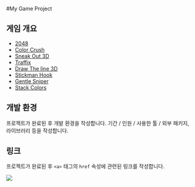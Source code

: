 #My Game Project
## 게임 개요
- [2048](https://play.google.com/store/apps/details?id=com.yodo1.crossyroad)  
- [Color Crush](https://play.google.com/store/apps/details?id=com.dropout.ballgamegp0)  
- [Sneak Out 3D](https://play.google.com/store/apps/details?id=com.mondayoff.sneak&hl=en&gl=US)  
- [Traffix](https://play.google.com/store/apps/details?id=com.infinity.traffix&hl=ko&gl=HK)  
- [Draw The line 3D](https://play.google.com/store/apps/details?id=com.friendsgamesincubator.drawtheline&hl=ko&gl=HK)
- [Stickman Hook](https://play.google.com/store/apps/details?id=com.mindy.grap1&hl=ko&gl=HK)
- [Gentle Sniper](https://play.google.com/store/apps/details?id=com.mondayoff.gentlesniper)
- [Stack Colors](https://play.google.com/store/search?q=stack+colors&c=apps&hl=ko&gl=HK)

## 개발 환경
프로젝트가 완료된 후 개발 환경을 작성합니다. 기간 / 인원 / 사용한 툴 / 외부 패키지, 라이브러리 등을 작성합니다.  

## 링크
프로젝트가 완료된 후 `<a>` 태그의 `href` 속성에 관련된 링크를 작성합니다.  

<a href="https://www.youtube.com"><img src="https://img.shields.io/badge/Youtube-FF0000?style=for-the-badge&logo=Youtube&logoColor=white"></a>
